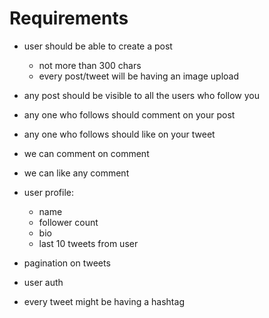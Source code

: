 # Requirements

- user should be able to create a post
     - not more than 300 chars
     - every post/tweet will be having an image upload
 
- any post should be visible to all the users who follow you
- any one who follows should comment on your post
- any one who follows should like on your tweet     
- we can comment on comment
- we can like any comment

- user profile: 
    - name
    - follower count
    - bio
    - last 10 tweets from user
    
- pagination on tweets
- user auth
- every tweet might be having a hashtag 

